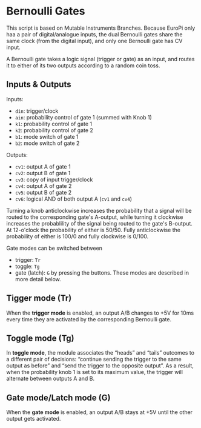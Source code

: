 # Bernoulli Gates

This script is based on Mutable Instruments Branches. Because EuroPi only haa a pair of digital/analogue
inputs, the dual Bernoulli gates share the same clock (from the digital input), and only one Bernoulli
gate has CV input.

A Bernoulli gate takes a logic signal (trigger or gate) as an input, and routes it to either of its
two outputs according to a random coin toss.

## Inputs & Outputs

Inputs:
- `din`: trigger/clock
- `ain`: probability control of gate 1 (summed with Knob 1)
- `k1`: probability control of gate 1
- `k2`: probability control of gate 2
- `b1`: mode switch of gate 1
- `b2`: mode switch of gate 2

Outputs:
- `cv1`: output A of gate 1
- `cv2`: output B of gate 1
- `cv3`: copy of input trigger/clock
- `cv4`: output A of gate 2
- `cv5`: output B of gate 2
- `cv6`: logical AND of both output A (`cv1` and `cv4`)

Turning a knob anticlockwise increases the probability that a signal will be routed to the
corresponding gate's A-output, while turning it clockwise increases the probablility of the signal
being routed to the gate's B-output. At 12-o'clock the probability of either is 50/50. Fully
anticlockwise the probability of either is 100/0 and fully clockwise is 0/100.

Gate modes can be switched between
- trigger: `Tr`
- toggle: `Tg`
- gate (latch): `G`
by pressing the buttons. These modes are described in more detail below.

## Tigger mode (Tr)

When the **trigger mode** is enabled, an output A/B changes to +5V for 10ms every time they are
activated by the corresponding Bernoulli gate.

## Toggle mode (Tg)

In **toggle mode**, the module associates the “heads” and “tails” outcomes to a different pair of
decisions: “continue sending the trigger to the same output as before” and “send the trigger to the
opposite output”. As a result, when the probability knob 1 is set to its maximum value, the trigger
will alternate between outputs A and B.

## Gate mode/Latch mode (G)

When the **gate mode** is enabled, an output A/B stays at +5V until the other output gets activated.
